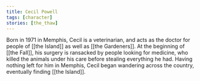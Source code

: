 ```yaml
---
title: Cecil Powell
tags: [character]
stories: [the_thaw]
---
```


Born in 1971 in Memphis, Cecil is a veterinarian, and acts as the doctor for people of [[the Island]] as well as [[the Gardeners]]. At the beginning of [[the Fall]], his surgery is ransacked by people looking for medicine, who killed the animals under his care before stealing everything he had. Having nothing left for him in Memphis, Cecil began wandering across the country, eventually finding [[the Island]].